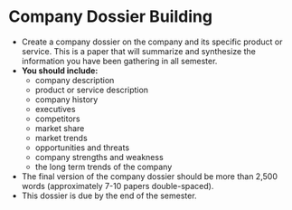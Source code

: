 # Company Dossier Building

* Create a company dossier on the company and its specific product or service. This is a paper that will summarize and synthesize the information you have been gathering in all semester.
* **You should include:**
  * company description
  * product or service description
  * company history
  * executives
  * competitors
  * market share
  * market trends
  * opportunities and threats
  * company strengths and weakness
  * the long term trends of the company
* The final version of the company dossier should be more than 2,500 words (approximately 7-10 papers double-spaced).
* This dossier is due by the end of the semester.